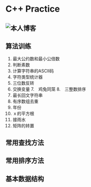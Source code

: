 # C++ Practice
## ![本人博客](https://blog.csdn.net/He3he3he/article/details/102248368)

## 算法训练
1.  最大公约数和最小公倍数
2.  判断素数
3.  计算字符串的ASCII码
4.  字符类型统计器
5.  三位数反转
6.  交换变量
7.　鸡兔同笼
8.　三整数排序
9.  最长回文字符串
10. 有序数组去重
11. 年份
12. ｘ的平方根
13. 接雨水
14. 矩阵的转置

## 常用查找方法

## 常用排序方法

## 基本数据结构
